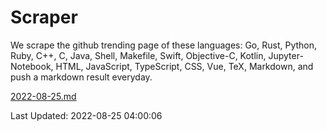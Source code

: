 # Scraper

We scrape the github trending page of these languages: Go, Rust, Python, Ruby, C++, C, Java, Shell, Makefile, Swift, Objective-C, Kotlin, Jupyter-Notebook, HTML, JavaScript, TypeScript, CSS, Vue, TeX, Markdown, and push a markdown result everyday.

[2022-08-25.md](https://github.com/yangwenmai/github-trending-backup/blob/master/2022-08-25.md)

Last Updated: 2022-08-25 04:00:06
